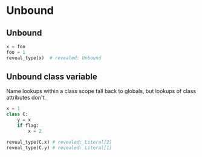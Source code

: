# Unbound

## Unbound

```py
x = foo
foo = 1
reveal_type(x)  # revealed: Unbound
```

## Unbound class variable

Name lookups within a class scope fall back to globals, but lookups of class attributes don't.

```py
x = 1
class C:
    y = x
    if flag:
        x = 2

reveal_type(C.x) # revealed: Literal[2]
reveal_type(C.y) # revealed: Literal[1]
```
